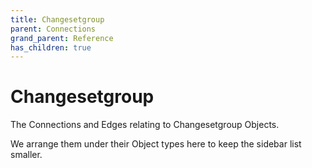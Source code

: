 ```yaml
---
title: Changesetgroup
parent: Connections
grand_parent: Reference
has_children: true
---
```


# Changesetgroup

The Connections and Edges relating to Changesetgroup Objects.

We arrange them under their Object types here to keep the sidebar list smaller.


